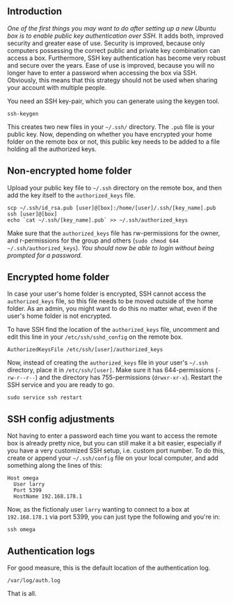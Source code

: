 ## Introduction

_One of the first things you may want to do after setting up a new Ubuntu box is to enable public key authentication over SSH._ It adds both, improved security and greater ease of use. Security is improved, because only computers possessing the correct public and private key combination can access a box. Furthermore, SSH key authentication has become very robust and secure over the years. Ease of use is improved, because you will no longer have to enter a password when accessing the box via SSH. Obviously, this means that this strategy should not be used when sharing your account with multiple people.

You need an SSH key-pair, which you can generate using the keygen tool.

    ssh-keygen

This creates two new files in your `~/.ssh/` directory. The `.pub` file is your public key. Now, depending on whether you have encrypted your home folder on the remote box or not, this public key needs to be added to a file holding all the authorized keys.

## Non-encrypted home folder

Upload your public key file to `~/.ssh` directory on the remote box, and then add the key itself to the `authorized_keys` file.

    scp ~/.ssh/id_rsa.pub [user]@[box]:/home/[user]/.ssh/[key_name].pub
    ssh [user]@[box]
    echo `cat ~/.ssh/[key_name].pub` >> ~/.ssh/authorized_keys
  
Make sure that the `authorized_keys` file has rw-permissions for the owner, and r-permissions for the group and others (`sudo chmod 644 ~/.ssh/authorized_keys`). _You should now be able to login without being prompted for a password._

## Encrypted home folder

In case your user's home folder is encrypted, SSH cannot access the `authorized_keys` file, so this file needs to be moved outside of the home folder. As an admin, you might want to do this no matter what, even if the user's home folder is not encrypted.

To have SSH find the location of the `authorized_keys` file, uncomment and edit this line in your `/etc/ssh/sshd_config` on the remote box.

    AuthorizedKeysFile /etc/ssh/[user]/authorized_keys

Now, instead of creating the `authorized_keys` file in your user's `~/.ssh` directory, place it in `/etc/ssh/[user]`. Make sure it has 644-permissions (`-rw-r--r--`) and the directory has 755-permissions (`drwxr-xr-x`). Restart the SSH service and you are ready to go.

    sudo service ssh restart

## SSH config adjustments

Not having to enter a password each time you want to access the remote box is already pretty nice, but you can still make it a bit easier, especially if you have a very customized SSH setup, i.e. custom port number. To do this, create or append your `~/.ssh/config` file on your local computer, and add something along the lines of this:

    Host omega
      User larry
      Port 5399
      HostName 192.168.178.1

Now, as the fictionaly user `larry` wanting to connect to a box at `192.168.178.1` via port 5399, you can just type the following and you're in:

    ssh omega
  
## Authentication logs

For good measure, this is the default location of the authentication log.

    /var/log/auth.log

That is all.